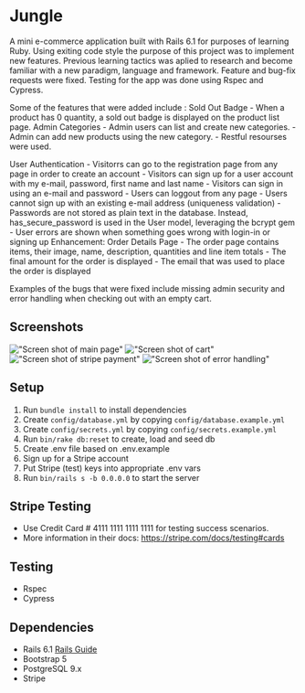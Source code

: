 # Jungle

A mini e-commerce application built with Rails 6.1 for purposes of learning Ruby. Using exiting code style the purpose of this project was to implement new features.  Previous learning tactics was aplied to research and become familiar with a new paradigm, language and framework. Feature and bug-fix requests were fixed. Testing for the app was done using Rspec and Cypress.

Some of the features that were added include :
Sold Out Badge - When a product has 0 quantity, a sold out badge is displayed on the product list page.
Admin Categories - Admin users can list and create new categories.
                 - Admin can add new products using the new category.
                 - Restful resourses were used.

User Authentication - Visitorrs can go to the  registration page from any page in order to create an account
                    -  Visitors can sign up for a user account with my e-mail, password, first name and last name
                    -  Visitors  can sign in using an e-mail and password
                    - Users can loggout from any page
                    - Users cannot  sign up with an existing e-mail address (uniqueness validation)
                    - Passwords are not stored as plain text in the database. Instead, has_secure_password is used in the User model, leveraging the bcrypt gem
                    -  User errors are shown when something goes wrong with login-in or signing up
Enhancement: Order Details Page -  The order page contains items, their image, name, description, quantities and line item totals
                                - The final amount for the order is displayed
                                - The email that was used to place the order is displayed

Examples of the bugs that were fixed include missing admin security and error handling when checking out with an empty cart.

## Screenshots
!["Screen shot of main page"]('https://github.com/Juliaxtran/Jungle-rails/blob/master/images/home.png?raw=true')
!["Screen shot of cart"]('https://github.com/Juliaxtran/Jungle-rails/blob/master/images/cart.png?raw=true')
!["Screen shot of stripe payment"]('https://github.com/Juliaxtran/Jungle-rails/blob/master/images/stripe.png?raw=true')
!["Screen shot of error handling"]('https://github.com/Juliaxtran/Jungle-rails/blob/master/images/errors.png?raw=true')


## Setup

1. Run `bundle install` to install dependencies
2. Create `config/database.yml` by copying `config/database.example.yml`
3. Create `config/secrets.yml` by copying `config/secrets.example.yml`
4. Run `bin/rake db:reset` to create, load and seed db
5. Create .env file based on .env.example
6. Sign up for a Stripe account
7. Put Stripe (test) keys into appropriate .env vars
8. Run `bin/rails s -b 0.0.0.0` to start the server




## Stripe Testing
- Use Credit Card # 4111 1111 1111 1111 for testing success scenarios.
- More information in their docs: https://stripe.com/docs/testing#cards

## Testing
- Rspec
- Cypress


## Dependencies

- Rails 6.1 [Rails Guide](http://guides.rubyonrails.org/v6.1/)
- Bootstrap 5
- PostgreSQL 9.x
- Stripe

